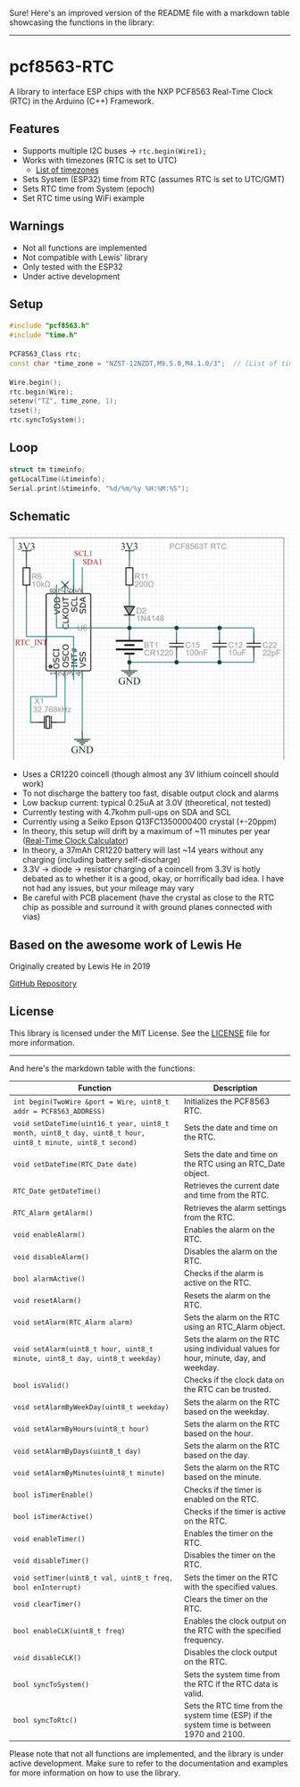 Sure! Here's an improved version of the README file with a markdown table showcasing the functions in the library:

---

# pcf8563-RTC

A library to interface ESP chips with the NXP PCF8563 Real-Time Clock (RTC) in the Arduino (C++) Framework.

## Features

- Supports multiple I2C buses -> `rtc.begin(Wire1);`
- Works with timezones (RTC is set to UTC)
  - [List of timezones](https://github.com/nayarsystems/posix_tz_db/blob/master/zones.csv)
- Sets System (ESP32) time from RTC (assumes RTC is set to UTC/GMT)
- Sets RTC time from System (epoch)
- Set RTC time using WiFi example

## Warnings

- Not all functions are implemented
- Not compatible with Lewis' library
- Only tested with the ESP32
- Under active development

## Setup

```c++
#include "pcf8563.h"
#include "time.h"

PCF8563_Class rtc;
const char *time_zone = "NZST-12NZDT,M9.5.0,M4.1.0/3";	// [List of timezones](https://github.com/nayarsystems/posix_tz_db/blob/master/zones.csv)

Wire.begin();
rtc.begin(Wire);
setenv("TZ", time_zone, 1);
tzset();
rtc.syncToSystem();
```

## Loop

```c++
struct tm timeinfo;
getLocalTime(&timeinfo);
Serial.print(&timeinfo, "%d/%m/%y %H:%M:%S");
```

## Schematic

![Schematic](/images/schematic.png)

- Uses a CR1220 coincell (though almost any 3V lithium coincell should work)
- To not discharge the battery too fast, disable output clock and alarms
- Low backup current: typical 0.25uA at 3.0V (theoretical, not tested)
- Currently testing with 4.7kohm pull-ups on SDA and SCL
- Currently using a Seiko Epson Q13FC1350000400 crystal (+-20ppm)
- In theory, this setup will drift by a maximum of ~11 minutes per year ([Real-Time Clock Calculator](https://www.analog.com/en/design-center/interactive-design-tools/real-time-clock-calculator.html))
- In theory, a 37mAh CR1220 battery will last ~14 years without any charging (including battery self-discharge)
- 3.3V -> diode -> resistor charging of a coincell from 3.3V is hotly debated as to whether it is a good, okay, or horrifically bad idea. I have not had any issues, but your mileage may vary
- Be careful with PCB placement (have the crystal as close to the RTC chip as possible and surround it with ground planes connected with vias)

## Based on the awesome work of Lewis He

Originally created by Lewis He in 2019

[GitHub Repository](https://github.com/lewisxhe/PCF8563_Library)

## License

This library is licensed under the MIT License. See the [LICENSE](LICENSE) file for more information.

---

And here's the markdown table with the functions:

| Function | Description |
|----------|-------------|
| `int begin(TwoWire &port = Wire, uint8_t addr = PCF8563_ADDRESS)` | Initializes the PCF8563 RTC. |
| `void setDateTime(uint16_t year, uint8_t month, uint8_t day, uint8_t hour, uint8_t minute, uint8_t second)` | Sets the date and time on the RTC. |
| `void setDateTime(RTC_Date date)` | Sets the date and time on the RTC using an RTC_Date object. |
| `RTC_Date getDateTime()` | Retrieves the current date and time from the RTC. |
| `RTC_Alarm getAlarm()` | Retrieves the alarm settings from the RTC. |
| `void enableAlarm()` | Enables the alarm on the RTC. |
| `void disableAlarm()` | Disables the alarm on the RTC. |
| `bool alarmActive()` | Checks if the alarm is active on the RTC. |
| `void resetAlarm()` | Resets the alarm on the RTC. |
| `void setAlarm(RTC_Alarm alarm)` | Sets the alarm on the RTC using an RTC_Alarm object. |
| `void setAlarm(uint8_t hour, uint8_t minute, uint8_t day, uint8_t weekday)` | Sets the alarm on the RTC using individual values for hour, minute, day, and weekday. |
| `bool isValid()` | Checks if the clock data on the RTC can be trusted. |
| `void setAlarmByWeekDay(uint8_t weekday)` | Sets the alarm on the RTC based on the weekday. |
| `void setAlarmByHours(uint8_t hour)` | Sets the alarm on the RTC based on the hour. |
| `void setAlarmByDays(uint8_t day)` | Sets the alarm on the RTC based on the day. |
| `void setAlarmByMinutes(uint8_t minute)` | Sets the alarm on the RTC based on the minute. |
| `bool isTimerEnable()` | Checks if the timer is enabled on the RTC. |
| `bool isTimerActive()` | Checks if the timer is active on the RTC. |
| `void enableTimer()` | Enables the timer on the RTC. |
| `void disableTimer()` | Disables the timer on the RTC. |
| `void setTimer(uint8_t val, uint8_t freq, bool enInterrupt)` | Sets the timer on the RTC with the specified values. |
| `void clearTimer()` | Clears the timer on the RTC. |
| `bool enableCLK(uint8_t freq)` | Enables the clock output on the RTC with the specified frequency. |
| `void disableCLK()` | Disables the clock output on the RTC. |
| `bool syncToSystem()` | Sets the system time from the RTC if the RTC data is valid. |
| `bool syncToRtc()` | Sets the RTC time from the system time (ESP) if the system time is between 1970 and 2100. |

Please note that not all functions are implemented, and the library is under active development. Make sure to refer to the documentation and examples for more information on how to use the library.